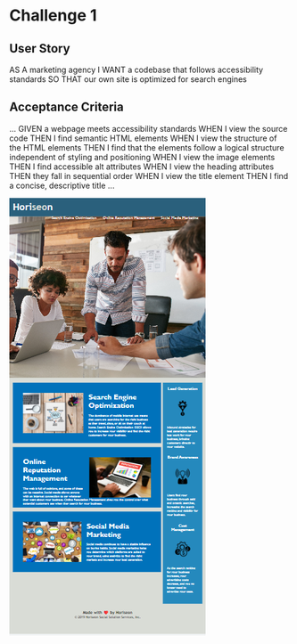 # Challenge 1

## User Story

AS A marketing agency
I WANT a codebase that follows accessibility standards
SO THAT our own site is optimized for search engines

## Acceptance Criteria
...
GIVEN a webpage meets accessibility standards
WHEN I view the source code
THEN I find semantic HTML elements
WHEN I view the structure of the HTML elements
THEN I find that the elements follow a logical structure independent of styling and positioning
WHEN I view the image elements
THEN I find accessible alt attributes
WHEN I view the heading attributes
THEN they fall in sequential order
WHEN I view the title element
THEN I find a concise, descriptive title
...

<img src="./assets/images/challenge-1-screenshot.png" alt="Challenge 1 Screenshot"/>